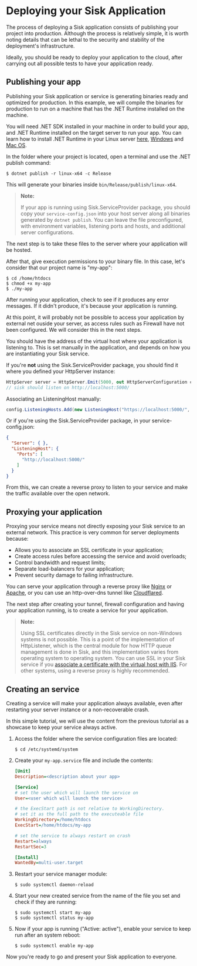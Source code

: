 # Deploying your Sisk Application

The process of deploying a Sisk application consists of publishing your project into production. Although the process is relatively simple, it is worth noting details that can be lethal to the security and stability of the deployment's infrastructure.

Ideally, you should be ready to deploy your application to the cloud, after carrying out all possible tests to have your application ready.

## Publishing your app

Publishing your Sisk application or service is generating binaries ready and optimized for production. In this example, we will compile the binaries for production to run on a machine that has the .NET Runtime installed on the machine.

You will need .NET SDK installed in your machine in order to build your app, and
.NET Runtime installed on the target server to run your app. You can learn how
to install .NET Runtime in your Linux server [here](https://learn.microsoft.com/en-us/dotnet/core/install/linux), [Windows](https://learn.microsoft.com/en-us/dotnet/core/install/windows?tabs=net70) and [Mac OS](https://learn.microsoft.com/en-us/dotnet/core/install/macos).

In the folder where your project is located, open a terminal and use the .NET publish command:

```shell
$ dotnet publish -r linux-x64 -c Release
```

This will generate your binaries inside `bin/Release/publish/linux-x64`.

> **Note:**
>
> If your app is running using Sisk.ServiceProvider package, you should copy your `service-config.json` into your host server along all binaries generated by `dotnet publish`.
> You can leave the file preconfigured, with environment variables, listening ports and hosts, and additional server configurations.

The next step is to take these files to the server where your application will be hosted.

After that, give execution permissions to your binary file. In this case, let's consider that our project name is "my-app":

```shell
$ cd /home/htdocs
$ chmod +x my-app
$ ./my-app
```

After running your application, check to see if it produces any error messages. If it didn't produce, it's because your application is running.

At this point, it will probably not be possible to access your application by external net ouside your server, as access rules such as Firewall have not been configured. We will consider this in the next steps.

You should have the address of the virtual host where your application is listening to. This is set manually in the application, and depends on how you are instantiating your Sisk service.

If you're **not** using the Sisk.ServiceProvider package, you should find it where you defined your HttpServer instance:

```cs
HttpServer server = HttpServer.Emit(5000, out HttpServerConfiguration config, out var host, out var router);
// sisk should listen on http://localhost:5000/
```

Associating an ListeningHost manually:

```cs
config.ListeningHosts.Add(new ListeningHost("https://localhost:5000/", router));
```

Or if you're using the Sisk.ServiceProvider package, in your service-config.json:

```json
{
  "Server": { },
  "ListeningHost": {
    "Ports": [
      "http://localhost:5000/"
    ]
  }
}
```

From this, we can create a reverse proxy to listen to your service and make the traffic available over the open network.

## Proxying your application

Proxying your service means not directly exposing your Sisk service to an external network. This practice is very common for server deployments because:

- Allows you to associate an SSL certificate in your application;
- Create access rules before accessing the service and avoid overloads;
- Control bandwidth and request limits;
- Separate load-balancers for your application;
- Prevent security damage to failing infrastructure.

You can serve your application through a reverse proxy like [Nginx](https://learn.microsoft.com/en-us/aspnet/core/host-and-deploy/linux-nginx?view=aspnetcore-7.0&tabs=linux-ubuntu#install-nginx) or [Apache](https://learn.microsoft.com/en-us/aspnet/core/host-and-deploy/linux-apache?view=aspnetcore-7.0), or you can use an http-over-dns tunnel like [Cloudflared](https://developers.cloudflare.com/cloudflare-one/connections/connect-networks/install-and-setup/tunnel-guide/).

The next step after creating your tunnel, firewall configuration and having your application running, is to create a service for your application.

> **Note:**
>
> Using SSL certificates directly in the Sisk service on non-Windows systems is not possible. This is a point of the implementation of HttpListener, which is the central module for how HTTP queue management is done in Sisk, and this implementation varies from operating system to operating system. You can use SSL in your Sisk service if you [associate a certificate with the virtual host with IIS](https://learn.microsoft.com/en-us/iis/manage/configuring-security/how-to-set-up-ssl-on-iis). For other systems, using a reverse proxy is highly recommended.

## Creating an service

Creating a service will make your application always available, even after restarting your server instance or a non-recoverable crash.

In this simple tutorial, we will use the content from the previous tutorial as a showcase to keep your service always active.

1. Access the folder where the service configuration files are located:

    ```
    $ cd /etc/systemd/system
    ```

2. Create your `my-app.service` file and include the contents:

    ```ini
    [Unit]
    Description=<description about your app>

    [Service]
    # set the user which will launch the service on
    User=<user which will launch the service>

    # the ExecStart path is not relative to WorkingDirectory.
    # set it as the full path to the executeable file
    WorkingDirectory=/home/htdocs
    ExecStart=/home/htdocs/my-app

    # set the service to always restart on crash
    Restart=always
    RestartSec=3

    [Install]
    WantedBy=multi-user.target
    ```

3. Restart your service manager module:

    ```
    $ sudo systemctl daemon-reload
    ```

4. Start your new created service from the name of the file you set and check if they are running:

    ```
    $ sudo systemctl start my-app
    $ sudo systemctl status my-app
    ```

5. Now if your app is running ("Active: active"), enable your service to keep run after an system reboot:

    ```
    $ sudo systemctl enable my-app
    ```

Now you're ready to go and present your Sisk application to everyone.
